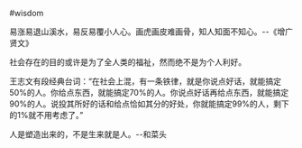 #wisdom 

易涨易退山溪水，易反易覆小人心。画虎画皮难画骨，知人知面不知心。--《增广贤文》

社会存在的目的或许是为了全人类的福祉，然而绝不是为个人利好。

王志文有段经典台词：“在社会上混，有一条铁律，就是你说点好话，就能搞定50%的人。你给点东西，就能搞定70%的人。你说点好话再给点东西，就能搞定90%的人。说投其所好的话和给点恰如其分的好处，你就能搞定99%的人，剩下的1%就不用考虑了。”

人是塑造出来的，不是生来就是人。--和菜头